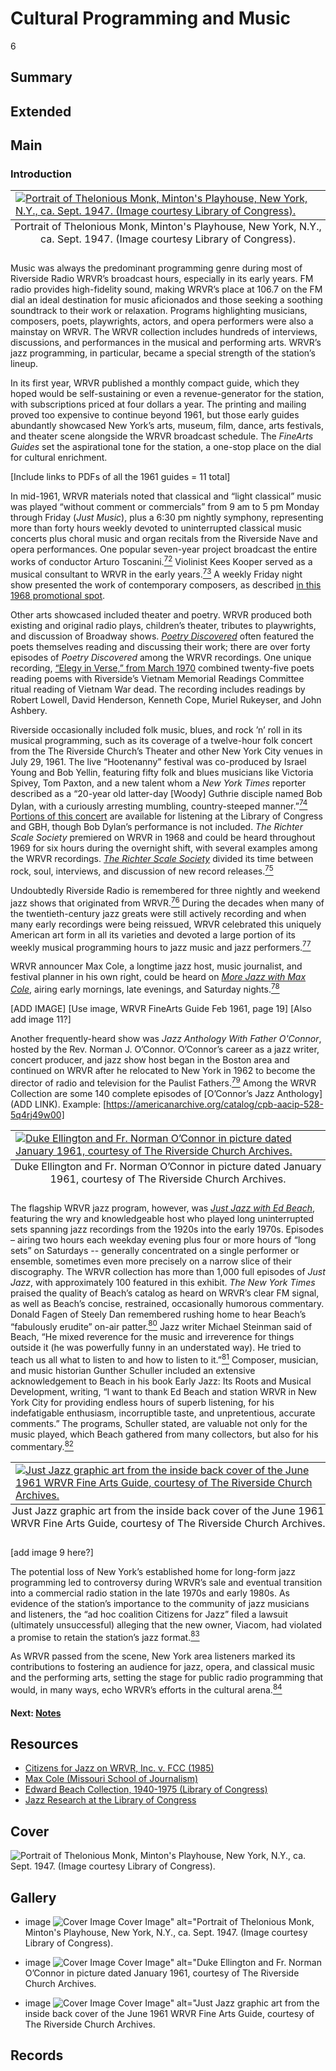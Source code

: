 # Cultural Programming and Music

6

## Summary

## Extended

## Main

### Introduction

<table class="exhibit-image big-image">
<caption align="bottom" class="exhibit-caption">Portrait of Thelonious Monk, Minton's Playhouse, New York, N.Y., ca. Sept. 1947. (Image courtesy Library of Congress).</caption>
<tr><td><a href="(https://s3.amazonaws.com/americanarchive.org/exhibits/25-wrvr-theloniusmonk.jpg)" target="_blank"><img src="https://s3.amazonaws.com/americanarchive.org/exhibits/25-wrvr-theloniusmonk.jpg" class="big-image" alt="Portrait of Thelonious Monk, Minton's Playhouse, New York, N.Y., ca. Sept. 1947. (Image courtesy Library of Congress)."/></a></td></tr>
</table>

Music was always the predominant programming genre during most of Riverside Radio WRVR’s broadcast hours, especially in its early years. FM radio provides high-fidelity sound, making WRVR’s place at 106.7 on the FM dial an ideal destination for music aficionados and those seeking a soothing soundtrack to their work or relaxation. Programs highlighting musicians, composers, poets, playwrights, actors, and opera performers were also a mainstay on WRVR. The WRVR collection includes hundreds of interviews, discussions, and performances in the musical and performing arts. WRVR’s jazz programming, in particular, became a special strength of the station’s lineup. 

In its first year, WRVR published a monthly compact guide, which they hoped would be self-sustaining or even a revenue-generator for the station, with subscriptions priced at four dollars a year. The printing and mailing proved too expensive to continue beyond 1961, but those early guides abundantly showcased New York’s arts, museum, film, dance, arts festivals, and theater scene alongside the WRVR broadcast schedule. The *FineArts Guides* set the aspirational tone for the station, a one-stop place on the dial for cultural enrichment.

[Include links to PDFs of all the 1961 guides = 11 total] 

In mid-1961, WRVR materials noted that classical and “light classical” music was played “without comment or commercials” from 9 am to 5 pm Monday through Friday (*Just Music*), plus a 6:30 pm nightly symphony, representing more than forty hours weekly devoted to uninterrupted classical music concerts plus choral music and organ recitals from the Riverside Nave and opera performances. One popular seven-year project broadcast the entire works of conductor Arturo Toscanini.[<sup>72</sup>](/exhibits/wrvr/notes#72) Violinist Kees Kooper served as a musical consultant to WRVR in the early years.[<sup>73</sup>](/exhibits/wrvr/notes#73) A weekly Friday night show presented the work of contemporary composers, as described [in this 1968 promotional spot](https://americanarchive.org/catalog/cpb-aacip-528-707wm14t97?start=3517.89&end=3595.1).

Other arts showcased included theater and poetry. WRVR produced both existing and original radio plays, children’s theater, tributes to playwrights, and discussion of Broadway shows. [*Poetry Discovered*](https://americanarchive.org/catalog?f%5Baccess_types%5D%5B%5D=digitized&f%5Bproducing_organizations%5D%5B%5D=WRVR+%28Radio+station%3A+New+York%2C+N.Y.%29&q=%22Poetry+Discovered%22) often featured the poets themselves reading and discussing their work; there are over forty episodes of *Poetry Discovered* among the WRVR recordings. One unique recording, [“Elegy in Verse,” from March 1970](https://americanarchive.org/catalog/cpb-aacip-528-zg6g15vr41) combined twenty-five poets reading poems with Riverside’s Vietnam Memorial Readings Committee ritual reading of Vietnam War dead. The recording includes readings by Robert Lowell, David Henderson, Kenneth Cope, Muriel Rukeyser, and John Ashbery. 

Riverside occasionally included folk music, blues, and rock ’n’ roll in its musical programming, such as its coverage of a twelve-hour folk concert from the The Riverside Church’s Theater and other New York City venues in July 29, 1961. The live “Hootenanny” festival was co-produced by Israel Young and Bob Yellin, featuring fifty folk and blues musicians like Victoria Spivey, Tom Paxton, and a new talent whom a *New York Times* reporter described as a “20-year old latter-day [Woody] Guthrie disciple named Bob Dylan, with a curiously arresting mumbling, country-steeped manner.”[<sup>74</sup>](/exhibits/wrvr/notes#74) [Portions of this concert](https://americanarchive.org/catalog?utf8=%E2%9C%93&f%5Baccess_types%5D%5B%5D=digitized&f%5Bspecial_collections%5D%5B%5D=wrvr-riverside&per_page=100&sort=asset_date+asc&exact_or_range=exact&after_date=1961-07-29&commit=Update) are available for listening at the Library of Congress and GBH, though Bob Dylan’s performance is not included. *The Richter Scale Society* premiered on WRVR in 1968 and could be heard throughout 1969 for six hours during the overnight shift, with several examples among the WRVR recordings. [*The Richter Scale Society*](https://americanarchive.org/catalog/cpb-aacip-528-kp7tm7371h) divided its time between rock, soul, interviews, and discussion of new record releases.[<sup>75</sup>](/exhibits/wrvr/notes#75) 

Undoubtedly Riverside Radio is remembered for three nightly and weekend jazz shows that originated from WRVR.[<sup>76</sup>](/exhibits/wrvr/notes#76) During the decades when many of the twentieth-century jazz greats were still actively recording and when many early recordings were being reissued, WRVR celebrated this uniquely American art form in all its varieties and devoted a large portion of its weekly musical programming hours to jazz music and jazz performers.[<sup>77</sup>](/exhibits/wrvr/notes#77) 

WRVR announcer Max Cole, a longtime jazz host, music journalist, and festival planner in his own right, could be heard on [*More Jazz with Max Cole*](https://americanarchive.org/catalog?q=%22More+Jazz+With+Max+Cole%22&utf8=%E2%9C%93&f[access_types][]=digitized), airing early mornings, late evenings, and Saturday nights.[<sup>78</sup>](/exhibits/wrvr/notes#78)  

[ADD IMAGE] [Use image, WRVR FineArts Guide Feb 1961, page 19] 
[Also add image 11?]

Another frequently-heard show was *Jazz Anthology With Father O'Connor*, hosted by the Rev. Norman J. O’Connor. O’Connor’s career as a jazz writer, concert producer, and jazz show host began in the Boston area and continued on WRVR after he relocated to New York in 1962 to become the director of radio and television for the Paulist Fathers.[<sup>79</sup>](/exhibits/wrvr/notes#79) Among the WRVR Collection are some 140 complete episodes of [O’Connor’s Jazz Anthology](ADD LINK). 
Example: [https://americanarchive.org/catalog/cpb-aacip-528-5q4rj49w00] 

<table class="exhibit-image big-image">
<caption align="bottom" class="exhibit-caption">Duke Ellington and Fr. Norman O’Connor in picture dated January 1961, courtesy of The Riverside Church Archives.</caption>
<tr><td><a href="(https://s3.amazonaws.com/americanarchive.org/exhibits/3.+Duke+Ellington+and+Fr+Norman+O%E2%80%99Connor+page+9+WRVR+Fine+Arts+Guide+January+1961+CREDIT+The+Riverside+Church+Archives.png)" target="_blank"><img src="https://s3.amazonaws.com/americanarchive.org/exhibits/3.+Duke+Ellington+and+Fr+Norman+O%E2%80%99Connor+page+9+WRVR+Fine+Arts+Guide+January+1961+CREDIT+The+Riverside+Church+Archives.png" class="big-image" alt="Duke Ellington and Fr. Norman O’Connor in picture dated January 1961, courtesy of The Riverside Church Archives."/></a></td></tr>
</table>

The flagship WRVR jazz program, however, was [*Just Jazz with Ed Beach*](https://americanarchive.org/catalog?f%5Bseries_titles%5D%5B%5D=Just+Jazz&f[access_types][]=online), featuring the wry and knowledgeable host who played long uninterrupted sets spanning jazz recordings from the 1920s into the early 1970s. Episodes – airing two hours each weekday evening plus four or more hours of “long sets” on Saturdays -- generally concentrated on a single performer or ensemble, sometimes even more precisely on a narrow slice of their discography. The WRVR collection has more than 1,000 full episodes of *Just Jazz*, with approximately 100 featured in this exhibit. *The New York Times* praised the quality of Beach’s catalog as heard on WRVR’s clear FM signal, as well as Beach’s concise, restrained, occasionally humorous commentary. Donald Fagen of Steely Dan remembered rushing home to hear Beach’s “fabulously erudite” on-air patter.[<sup>80</sup>](/exhibits/wrvr/notes#80) Jazz writer Michael Steinman said of Beach, “He mixed reverence for the music and irreverence for things outside it (he was powerfully funny in an understated way).  He tried to teach us all what to listen to and how to listen to it.”[<sup>81</sup>](/exhibits/wrvr/notes#81) Composer, musician, and music historian Gunther Schuller included an extensive acknowledgement to Beach in his book Early Jazz: Its Roots and Musical Development, writing, “I want to thank Ed Beach and station WRVR in New York City for providing endless hours of superb listening, for his indefatigable enthusiasm, incorruptible taste, and unpretentious, accurate comments.” The programs, Schuller stated, are valuable not only for the music played, which Beach gathered from many collectors, but also for his commentary.[<sup>82</sup>](/exhibits/wrvr/notes#82) 

<table class="exhibit-image big-image">
<caption align="bottom" class="exhibit-caption">Just Jazz graphic art from the inside back cover of the June 1961 WRVR Fine Arts Guide, courtesy of The Riverside Church Archives.</caption>
<tr><td><a href="(https://s3.amazonaws.com/americanarchive.org/exhibits/8.+Just+Jazz+graphic+art+from+inside+back+cover+of+WRVR+Fine+Arts+Guide+June+1961+CREDIT+The+Riverside+Church+Archives.png)" target="_blank"><img src="https://s3.amazonaws.com/americanarchive.org/exhibits/8.+Just+Jazz+graphic+art+from+inside+back+cover+of+WRVR+Fine+Arts+Guide+June+1961+CREDIT+The+Riverside+Church+Archives.png" class="big-image" alt="Just Jazz graphic art from the inside back cover of the June 1961 WRVR Fine Arts Guide, courtesy of The Riverside Church Archives."/></a></td></tr>
</table>

[add image 9 here?]

The potential loss of New York’s established home for long-form jazz programming led to controversy during WRVR’s sale and eventual transition into a commercial radio station in the late 1970s and early 1980s. As evidence of the station’s importance to the community of jazz musicians and listeners, the “ad hoc coalition Citizens for Jazz” filed a lawsuit (ultimately unsuccessful) alleging that the new owner, Viacom, had violated a promise to retain the station’s jazz format.[<sup>83</sup>](/exhibits/wrvr/notes#83)  

As WRVR passed from the scene, New York area listeners marked its contributions to fostering an audience for jazz, opera, and classical music and the performing arts, setting the stage for public radio programming that would, in many ways, echo WRVR’s efforts in the cultural arena.[<sup>84</sup>](/exhibits/wrvr/notes#84) 

#### Next: [Notes](/exhibits/wrvr/notes)

## Resources

- [Citizens for Jazz on WRVR, Inc. v. FCC (1985)](https://casetext.com/case/citizens-for-jazz-on-wrvr-inc-v-fcc)
- [Max Cole (Missouri School of Journalism)](https://journalism.missouri.edu/alum/max-cole/)
- [Edward Beach Collection, 1940-1975 (Library of Congress)](https://memory.loc.gov/diglib/ihas/loc.natlib.scdb.200033850/default.html)
- [Jazz Research at the Library of Congress](https://guides.loc.gov/jazz-research)

## Cover
<img title="Cover Image" alt="Portrait of Thelonious Monk, Minton's Playhouse, New York, N.Y., ca. Sept. 1947. (Image courtesy Library of Congress)." src="https://s3.amazonaws.com/americanarchive.org/exhibits/25-wrvr-theloniusmonk.jpg">

## Gallery

- <a class="type">image</a>
    <img alt="Cover Image" alt="Portrait of Thelonious Monk, Minton's Playhouse, New York, N.Y., ca. Sept. 1947. (Image courtesy Library of Congress)." src="https://s3.amazonaws.com/americanarchive.org/exhibits/25-wrvr-theloniusmonk.jpg">
    <a class="caption-text">Cover Image" alt="Portrait of Thelonious Monk, Minton's Playhouse, New York, N.Y., ca. Sept. 1947. (Image courtesy Library of Congress).</a>
    
 - <a class="type">image</a>
    <img alt="Cover Image" alt="Duke Ellington and Fr. Norman O’Connor in picture dated January 1961, courtesy of The Riverside Church Archives." src="https://s3.amazonaws.com/americanarchive.org/exhibits/3.+Duke+Ellington+and+Fr+Norman+O%E2%80%99Connor+page+9+WRVR+Fine+Arts+Guide+January+1961+CREDIT+The+Riverside+Church+Archives.png">
    <a class="caption-text">Cover Image" alt="Duke Ellington and Fr. Norman O’Connor in picture dated January 1961, courtesy of The Riverside Church Archives.</a>

 - <a class="type">image</a>
    <img alt="Cover Image" alt="Just Jazz graphic art from the inside back cover of the June 1961 WRVR Fine Arts Guide, courtesy of The Riverside Church Archives." src="https://s3.amazonaws.com/americanarchive.org/exhibits/8.+Just+Jazz+graphic+art+from+inside+back+cover+of+WRVR+Fine+Arts+Guide+June+1961+CREDIT+The+Riverside+Church+Archives.png">
    <a class="caption-text">Cover Image" alt="Just Jazz graphic art from the inside back cover of the June 1961 WRVR Fine Arts Guide, courtesy of The Riverside Church Archives.</a>
    
## Records

